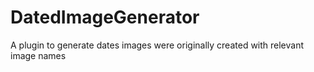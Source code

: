 # DatedImageGenerator
A plugin to generate dates images were originally created with relevant image names
